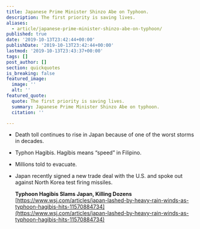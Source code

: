```yaml
---
title: Japanese Prime Minister Shinzo Abe on Typhoon.
description: The first priority is saving lives.
aliases:
  - article/japanese-prime-minister-shinzo-abe-on-typhoon/
published: true
date: '2019-10-13T23:42:44+00:00'
publishDate: '2019-10-13T23:42:44+00:00'
lastmod: '2019-10-13T23:43:37+00:00'
tags: []
post_author: []
section: quickquotes
is_breaking: false
featured_image:
  image: ''
  alt: ''
featured_quote:
  quote: The first priority is saving lives.
  summary: Japanese Prime Minister Shinzo Abe on typhoon.
  citation: ''

---
```

*   Death toll continues to rise in Japan because of one of the worst storms in decades.
*   Typhon Hagibis. Hagibis means “speed” in Filipino.
*   Millions told to evacuate.
*   Japan recently signed a new trade deal with the U.S. and spoke out against North Korea test firing missiles.
    
    **Typhoon Hagibis Slams Japan, Killing Dozens**  
    [https://www.wsj.com/articles/japan-lashed-by-heavy-rain-winds-as-typhoon-hagibis-hits-11570884734](https://www.wsj.com/articles/japan-lashed-by-heavy-rain-winds-as-typhoon-hagibis-hits-11570884734)